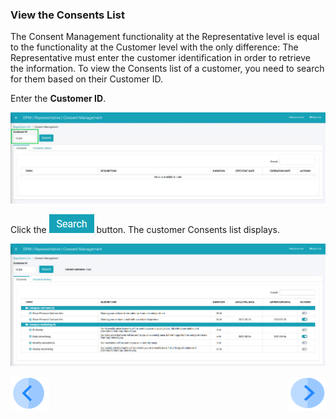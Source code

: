 ### View the Consents List

The Consent Management functionality at the Representative level is equal to the functionality at the Customer level with the only difference: The Representative must enter the customer identification in order to retrieve the information. To view the Consents list of a customer, you need to search for them based on their Customer ID.

Enter the **Customer ID**.

![image](../images/08_6_Consent_RepConsent_Landing1.jpg)                                   

Click the ![image](../images/08_ICON_Search.jpg) button. The customer Consents list displays.

![image](../images/08_7_Consent_RepConsent_Landing2.jpg)
  


[![Previous](../images/Previous.png)]( 07_02_Representative_Login.md)[<img align="right" width="60" height="54" src="../images/Next.png">](07_04_Representative_OptIn_or_OptOut.md)
